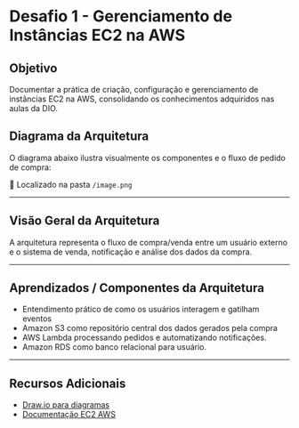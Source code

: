 # Desafio 1 - Gerenciamento de Instâncias EC2 na AWS

## Objetivo
Documentar a prática de criação, configuração e gerenciamento de instâncias EC2 na AWS, consolidando os conhecimentos adquiridos nas aulas da DIO.

## Diagrama da Arquitetura

O diagrama abaixo ilustra visualmente os componentes e o fluxo de pedido de compra:

📁 Localizado na pasta `/image.png`

---

## Visão Geral da Arquitetura

A arquitetura representa o fluxo de compra/venda entre um usuário externo e o sistema de venda, notificação e análise dos dados da compra. 

---

## Aprendizados / Componentes da Arquitetura

- Entendimento prático de como os usuários interagem e gatilham eventos  
- Amazon S3 como repositório central dos dados gerados pela compra 
- AWS Lambda processando pedidos e automatizando notificações.
- Amazon RDS como banco relacional para usuário.

---

##  Recursos Adicionais

- [Draw.io para diagramas](https://draw.io) 
- [Documentação EC2 AWS](https://docs.aws.amazon.com/pt_br/AWSEC2/latest/UserGuide/concepts.html)  





